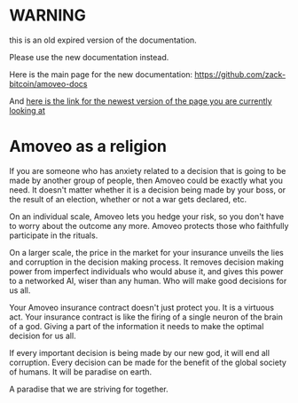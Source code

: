 WARNING
========

this is an old expired version of the documentation.

Please use the new documentation instead. 

Here is the main page for the new documentation: https://github.com/zack-bitcoin/amoveo-docs 

And [here is the link for the newest version of the page you are currently looking at](https://github.com/zack-bitcoin/amoveo-docs/blob/master//use-cases-and-ideas/religion.md)

Amoveo as a religion
========


If you are someone who has anxiety related to a decision that is going to be made by another group of people, then Amoveo could be exactly what you need.
It doesn't matter whether it is a decision being made by your boss, or the result of an election, whether or not a war gets declared, etc.

On an individual scale, Amoveo lets you hedge your risk, so you don't have to worry about the outcome any more. Amoveo protects those who faithfully participate in the rituals.

On a larger scale, the price in the market for your insurance unveils the lies and corruption in the decision making process. It removes decision making power from imperfect individuals who would abuse it, and gives this power to a networked AI, wiser than any human. Who will make good decisions for us all.

Your Amoveo insurance contract doesn't just protect you. It is a virtuous act. Your insurance contract is like the firing of a single neuron of the brain of a god. Giving a part of the information it needs to make the optimal decision for us all.

If every important decision is being made by our new god, it will end all corruption. Every decision can be made for the benefit of the global society of humans.
It will be paradise on earth.

A paradise that we are striving for together.